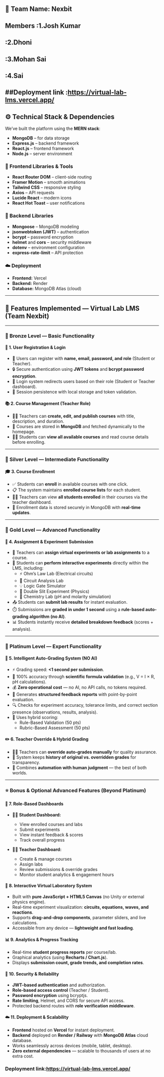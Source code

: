 ## 👥 Team Name: Nexbit
##    Members :1.Josh Kumar
##            :2.Dhoni
##            :3.Mohan Sai
##            :4.Sai
##Deployment link :https://virtual-lab-lms.vercel.app/
-------------------------------

## ⚙️ Technical Stack & Dependencies
We’ve built the platform using the **MERN stack**:
- **MongoDB** – for data storage  
- **Express.js** – backend framework  
- **React.js** – frontend framework  
- **Node.js** – server environment  

### 🧩 Frontend Libraries & Tools
- **React Router DOM** – client-side routing  
- **Framer Motion** – smooth animations  
- **Tailwind CSS** – responsive styling  
- **Axios** – API requests  
- **Lucide React** – modern icons  
- **React Hot Toast** – user notifications  

### 🧠 Backend Libraries
- **Mongoose** – MongoDB modeling  
- **jsonwebtoken (JWT)** – authentication  
- **bcrypt** – password encryption  
- **helmet** and **cors** – security middleware  
- **dotenv** – environment configuration  
- **express-rate-limit** – API protection  

### ☁️ Deployment
- **Frontend:** Vercel  
- **Backend:** Render  
- **Database:** MongoDB Atlas (cloud)  

------------------------------------------------------

## 🚀 Features Implemented — Virtual Lab LMS (Team Nexbit)

---------------------------------------------------------------

### 🥉 Bronze Level — Basic Functionality

#### 🧾 1. User Registration & Login
- 🔐 Users can register with **name, email, password, and role** (Student or Teacher).  
- 🔒 Secure authentication using **JWT tokens** and **bcrypt password encryption**.  
- 👤 Login system redirects users based on their role (Student or Teacher dashboard).  
- 🧠 Session persistence with local storage and token validation.  

#### 📚 2. Course Management (Teacher Role)
- 👩‍🏫 Teachers can **create, edit, and publish courses** with title, description, and duration.  
- 🧾 Courses are stored in **MongoDB** and fetched dynamically to the homepage.  
- 👨‍🎓 Students can **view all available courses** and read course details before enrolling.  

-------------------------

### 🥈 Silver Level — Intermediate Functionality

#### 🎓 3. Course Enrollment
- ✅ Students can **enroll** in available courses with one click.  
- 📋 The system maintains **enrolled course lists** for each student.  
- 👩‍🏫 Teachers can view **all students enrolled** in their courses via the teacher dashboard.  
- 🔄 Enrollment data is stored securely in MongoDB with **real-time updates**.  

-------------------------

### 🥇 Gold Level — Advanced Functionality

#### 🧪 4. Assignment & Experiment Submission
- 📘 Teachers can **assign virtual experiments or lab assignments** to a course.  
- 🔬 Students can **perform interactive experiments** directly within the LMS, including:  
  - ⚡ Ohm’s Law Lab (Electrical circuits)  
  - 🔌 Circuit Analysis Lab  
  - 💡 Logic Gate Simulator  
  - 🌊 Double Slit Experiment (Physics)  
  - 🧪 Chemistry Lab (pH and molarity simulation)  
- 📤 Students can **submit lab results** for instant evaluation.  
- ⏱️ Submissions are **graded in under 1 second** using a **rule-based auto-grading algorithm (no AI)**.  
- 📊 Students instantly receive **detailed breakdown feedback** (scores + analysis).  

-----------------------

### 💎 Platinum Level — Expert Functionality

#### 🧠 5. Intelligent Auto-Grading System (NO AI)
- ⚡ Grading speed: **<1 second per submission**.  
- 🎯 100% accuracy through **scientific formula validation** (e.g., V = I × R, pH calculations).  
- 💰 **Zero operational cost** — no AI, no API calls, no tokens required.  
- 🧾 Generates **structured feedback reports** with point-by-point evaluation.  
- 🔍 Checks for experiment accuracy, tolerance limits, and correct section presence (observations, results, analysis).  
- 🧩 Uses hybrid scoring:  
  - Rule-Based Validation (50 pts)  
  - Rubric-Based Assessment (50 pts)  

#### ✏️ 6. Teacher Override & Hybrid Grading
- 👩‍🏫 Teachers can **override auto-grades manually** for quality assurance.  
- 📄 System keeps **history of original vs. overridden grades** for transparency.  
- 🧠 Combines **automation with human judgment** — the best of both worlds.  

---------------------

### ⭐ Bonus & Optional Advanced Features (Beyond Platinum)

#### 🧭 7. Role-Based Dashboards
- 🧑‍🎓 **Student Dashboard:**  
  - View enrolled courses and labs  
  - Submit experiments  
  - View instant feedback & scores  
  - Track overall progress  

- 👩‍🏫 **Teacher Dashboard:**  
  - Create & manage courses  
  - Assign labs  
  - Review submissions & override grades  
  - Monitor student analytics & engagement hours  

#### 🔬 8. Interactive Virtual Laboratory System
- Built with **pure JavaScript + HTML5 Canvas** (no Unity or external physics engine).  
- Real-time experiment visualization: **circuits, equations, waves, and reactions**.  
- Supports **drag-and-drop components**, parameter sliders, and live calculations.  
- Accessible from any device — **lightweight and fast loading**.  

#### 📊 9. Analytics & Progress Tracking
- Real-time **student progress reports** per course/lab.  
- Graphical analytics (using **Recharts / Chart.js**).  
- Displays **submission count, grade trends, and completion rates**.  

#### 🔐 10. Security & Reliability
- **JWT-based authentication** and authorization.  
- **Role-based access control** (Teacher / Student).  
- **Password encryption** using bcryptjs.  
- **Rate limiting**, Helmet, and CORS for secure API access.  
- Protected backend routes with **role verification middleware**.  

#### ☁️ 11. Deployment & Scalability
- **Frontend** hosted on **Vercel** for instant deployment.  
- **Backend** deployed on **Render / Railway** with **MongoDB Atlas** cloud database.  
- Works seamlessly across devices (mobile, tablet, desktop).  
- **Zero external dependencies** — scalable to thousands of users at no extra cost.

### Deployment link:https://virtual-lab-lms.vercel.app/
